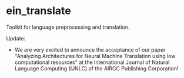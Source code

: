 # ein_translate
 Toolkit for language preprocessing and translation.
 
 Update: 
 - We are very excited to announce the acceptance of our paper "Analyzing Architectures for Neural Machine Translation using low computational resources" at the International Journal of Natural Language Computing (IJNLC) of the AIRCC Publishing Corporation!

